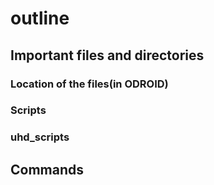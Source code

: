 
# outline 

## Important files and directories
### Location of the files(in ODROID)
### Scripts 
### uhd\_scripts
## Commands
